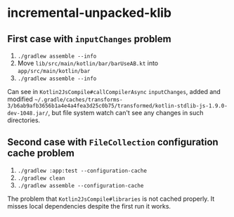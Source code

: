 # incremental-unpacked-klib

## First case with `inputChanges` problem

1. `./gradlew assemble --info`
2. Move `lib/src/main/kotlin/bar/barUseAB.kt` into `app/src/main/kotlin/bar`
3. `./gradlew assemble --info`

Can see in `Kotlin2JsCompile#callCompilerAsync` `inputChanges`, added and modified `~/.gradle/caches/transforms-3/b6ab9afb3656b1a4e4a4fea3d25c0b75/transformed/kotlin-stdlib-js-1.9.0-dev-1048.jar/`, but file system watch can't see any changes in such directories.

## Second case with `FileCollection` configuration cache problem

1. `./gradlew :app:test --configuration-cache`
2. `./gradlew clean`
3. `./gradlew assemble --configuration-cache`

The problem that `Kotlin2JsCompile#libraries` is not cached properly. It misses local dependencies despite the first run it works.
